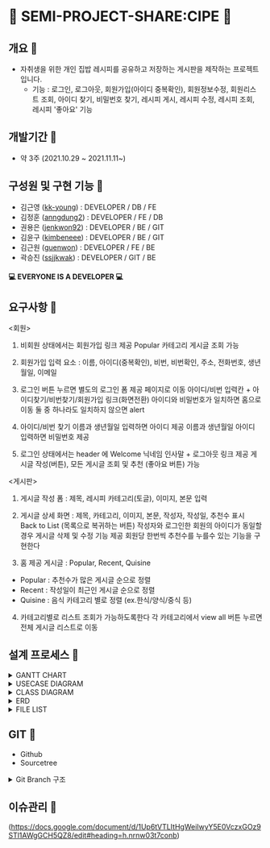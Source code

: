 # :spaghetti: SEMI-PROJECT-SHARE:CIPE :bento: 
 
## 개요 :stew: 
+ 자취생을 위한 개인 집밥 레시피를 공유하고 저장하는 게시판을 제작하는 프로젝트입니다.
   + 기능 : 로그인, 로그아웃, 회원가입(아이디 중복확인), 회원정보수정, 회원리스트 조회, 아이디 찾기, 비밀번호 찾기, 레시피 게시, 레시피 수정, 레시피 조회, 레시피 '좋아요' 기능


## 개발기간 :hamburger:
+ 약 3주 (2021.10.29 ~ 2021.11.11~)


## 구성원 및 구현 기능 :meat_on_bone:
+ 김근영 ([kk-young](https://github.com/kk-young)) : DEVELOPER / DB / FE 
+ 김정훈 ([anngdung2](https://github.com/anngdung2)) : DEVELOPER / FE / DB
+ 권용은 ([jenkwon92](https://github.com/jenkwon92)) : DEVELOPER / BE / GIT
+ 김윤구 ([kimbeneee](https://github.com/kimbeneee)) : DEVELOPER / BE / GIT
+ 김근원 ([guenwon](https://github.com/guenwon)) : DEVELOPER / FE / BE 
+ 곽승진 ([ssjjkwak](https://github.com/ssjjkwak)) : DEVELOPER / GIT / BE  
#### :computer: EVERYONE IS A DEVELOPER :computer: 

## 요구사항 🍛

<회원>

1. 비회원 상태에서는 회원가입 링크 제공
    Popular 카테고리 게시글 조회 가능

2. 회원가입 입력 요소 :
    이름, 아이디(중복확인), 비번, 비번확인, 주소, 전화번호, 생년월일, 이메일

3. 로그인 버튼 누르면 별도의 로그인 폼 제공 페이지로 이동
    아이디/비번 입력칸 + 아이디찾기/비번찾기/회원가입 링크(화면전환)
    아이디와 비밀번호가 일치하면 홈으로 이동
    둘 중 하나라도 일치하지 않으면 alert

4.  아이디/비번 찾기
     이름과 생년월일 입력하면 아이디 제공
     이름과 생년월일 아이디 입력하면 비밀번호 제공

5. 로그인 상태에서는 header 에 Welcome 닉네임 인사말 + 로그아웃 링크 제공
    게시글 작성(버튼), 모든 게시글 조회 및 추천 (좋아요 버튼) 가능 

<게시판>

1. 게시글 작성 폼 : 제목, 레시피 카테고리(토글), 이미지, 본문 입력

2. 게시글 상세 화면 : 제목, 카테고리, 이미지, 본문, 작성자, 작성일, 추천수 표시
Back to List (목록으로 복귀하는 버튼)
작성자와 로그인한 회원의 아이디가 동일할 경우
게시글 삭제 및 수정 기능 제공
회원당 한번씩 추천수를 누를수 있는 기능을 구현한다

3. 홈 제공 게시글 : Popular, Recent, Quisine
 + Popular : 추천수가 많은 게시글 순으로 정렬
 + Recent : 작성일이 최근인 게시글 순으로 정렬
 + Quisine : 음식 카테고리 별로 정렬 (ex.한식/양식/중식 등)

4. 카테고리별로 리스트 조회가 가능하도록한다
    각 카테고리에서 view all 버튼 누르면 전체 게시글 리스트로 이동

## 설계 프로세스 🥙
<details>
<summary>GANTT CHART</summary>
(https://docs.google.com/spreadsheets/d/1mtG1TZNYDDq6ArvWKuf_K026qZb_dR2NwS85DdZuqWg/edit#gid=1115838130)

![간트차트 사진](https://user-images.githubusercontent.com/72936976/141052127-1fe09ea9-0f6c-4f99-a3dc-30f389348ddd.PNG)


 
</details>

<details>
<summary>USECASE DIAGRAM</summary>

![usecase-강사님feedback](https://user-images.githubusercontent.com/72936976/141051770-9735966f-9a2a-49d5-be08-50f06e0edf55.jpg)


</details>

<details>
<summary>CLASS DIAGRAM</summary>

![class-diagram-after](https://user-images.githubusercontent.com/72936976/141393593-26aa45a0-d744-4ded-8892-d6db154919a9.PNG)



</details> 
 
<details>
<summary>ERD</summary>

![erd-로지컬](https://user-images.githubusercontent.com/72936976/141054310-0836bbaf-9c66-4f1b-8bad-ffde8908bfdc.png)


![erd-피지컬 진짜 최종](https://user-images.githubusercontent.com/72936976/141054803-1a72c593-78ae-4d79-a6d8-ac96df9fbca9.png)


</details>

<details>
<summary>FILE LIST</summary>               

![파일리스트 최종](https://user-images.githubusercontent.com/72936976/141393320-9255107f-1583-4cc2-96e4-7352c8a22639.png)

 
</details>

## GIT 🥩
+ Github
+ Sourcetree
<details>
<summary>Git Branch 구조</summary>

![GIT-TREE](https://user-images.githubusercontent.com/72936976/141056178-4122d2ed-1aa7-41cb-8844-2a5b5dca85c1.png)

 
 
</details> 

## 이슈관리 🍞
(https://docs.google.com/document/d/1Up6tVTLItHgWeiIwyY5E0VczxGOz9STl1AWgGCH5QZ8/edit#heading=h.nrnw03t7conb)



